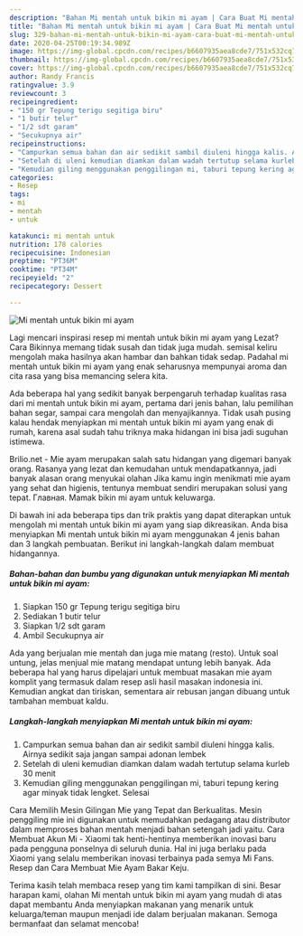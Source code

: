 ```yaml
---
description: "Bahan Mi mentah untuk bikin mi ayam | Cara Buat Mi mentah untuk bikin mi ayam Yang Mudah Dan Praktis"
title: "Bahan Mi mentah untuk bikin mi ayam | Cara Buat Mi mentah untuk bikin mi ayam Yang Mudah Dan Praktis"
slug: 329-bahan-mi-mentah-untuk-bikin-mi-ayam-cara-buat-mi-mentah-untuk-bikin-mi-ayam-yang-mudah-dan-praktis
date: 2020-04-25T00:19:34.989Z
image: https://img-global.cpcdn.com/recipes/b6607935aea8cde7/751x532cq70/mi-mentah-untuk-bikin-mi-ayam-foto-resep-utama.jpg
thumbnail: https://img-global.cpcdn.com/recipes/b6607935aea8cde7/751x532cq70/mi-mentah-untuk-bikin-mi-ayam-foto-resep-utama.jpg
cover: https://img-global.cpcdn.com/recipes/b6607935aea8cde7/751x532cq70/mi-mentah-untuk-bikin-mi-ayam-foto-resep-utama.jpg
author: Randy Francis
ratingvalue: 3.9
reviewcount: 3
recipeingredient:
- "150 gr Tepung terigu segitiga biru"
- "1 butir telur"
- "1/2 sdt garam"
- "Secukupnya air"
recipeinstructions:
- "Campurkan semua bahan dan air sedikit sambil diuleni hingga kalis. Airnya sedikit saja jangan sampai adonan lembek"
- "Setelah di uleni kemudian diamkan dalam wadah tertutup selama kurleb 30 menit"
- "Kemudian giling menggunakan penggilingan mi, taburi tepung kering agar minyak tidak lengket. Selesai"
categories:
- Resep
tags:
- mi
- mentah
- untuk

katakunci: mi mentah untuk 
nutrition: 178 calories
recipecuisine: Indonesian
preptime: "PT36M"
cooktime: "PT34M"
recipeyield: "2"
recipecategory: Dessert

---
```



![Mi mentah untuk bikin mi ayam](https://img-global.cpcdn.com/recipes/b6607935aea8cde7/751x532cq70/mi-mentah-untuk-bikin-mi-ayam-foto-resep-utama.jpg)

Lagi mencari inspirasi resep mi mentah untuk bikin mi ayam yang Lezat? Cara Bikinnya memang tidak susah dan tidak juga mudah. semisal keliru mengolah maka hasilnya akan hambar dan bahkan tidak sedap. Padahal mi mentah untuk bikin mi ayam yang enak seharusnya mempunyai aroma dan cita rasa yang bisa memancing selera kita.

Ada beberapa hal yang sedikit banyak berpengaruh terhadap kualitas rasa dari mi mentah untuk bikin mi ayam, pertama dari jenis bahan, lalu pemilihan bahan segar, sampai cara mengolah dan menyajikannya. Tidak usah pusing kalau hendak menyiapkan mi mentah untuk bikin mi ayam yang enak di rumah, karena asal sudah tahu triknya maka hidangan ini bisa jadi suguhan istimewa.

Brilio.net - Mie ayam merupakan salah satu hidangan yang digemari banyak orang. Rasanya yang lezat dan kemudahan untuk mendapatkannya, jadi banyak alasan orang menyukai olahan Jika kamu ingin menikmati mie ayam yang sehat dan higienis, tentunya membuat sendiri merupakan solusi yang tepat. Главная. Mamak bikin mi ayam untuk keluwarga.


Di bawah ini ada beberapa tips dan trik praktis yang dapat diterapkan untuk mengolah mi mentah untuk bikin mi ayam yang siap dikreasikan. Anda bisa menyiapkan Mi mentah untuk bikin mi ayam menggunakan 4 jenis bahan dan 3 langkah pembuatan. Berikut ini langkah-langkah dalam membuat hidangannya.

<!--inarticleads1-->

##### Bahan-bahan dan bumbu yang digunakan untuk menyiapkan Mi mentah untuk bikin mi ayam:

1. Siapkan 150 gr Tepung terigu segitiga biru
1. Sediakan 1 butir telur
1. Siapkan 1/2 sdt garam
1. Ambil Secukupnya air


Ada yang berjualan mie mentah dan juga mie matang (resto). Untuk soal untung, jelas menjual mie matang mendapat untung lebih banyak. Ada beberapa hal yang harus dipelajari untuk membuat masakan mie ayam komplit yang termasuk dalam resep asli hasil masakan indonesia ini. Kemudian angkat dan tiriskan, sementara air rebusan jangan dibuang untuk tambahan membuat kaldu. 

<!--inarticleads2-->

##### Langkah-langkah menyiapkan Mi mentah untuk bikin mi ayam:

1. Campurkan semua bahan dan air sedikit sambil diuleni hingga kalis. Airnya sedikit saja jangan sampai adonan lembek
1. Setelah di uleni kemudian diamkan dalam wadah tertutup selama kurleb 30 menit
1. Kemudian giling menggunakan penggilingan mi, taburi tepung kering agar minyak tidak lengket. Selesai


Cara Memilih Mesin Gilingan Mie yang Tepat dan Berkualitas. Mesin penggiling mie ini digunakan untuk memudahkan pedagang atau distributor dalam memproses bahan mentah menjadi bahan setengah jadi yaitu. Cara Membuat Akun Mi - Xiaomi tak henti-hentinya memberikan inovasi baru pada pengguna ponselnya di seluruh dunia. Hal ini juga berlaku pada Xiaomi yang selalu memberikan inovasi terbainya pada semya Mi Fans. Resep dan Cara Membuat Mie Ayam Bakar Keju. 

Terima kasih telah membaca resep yang tim kami tampilkan di sini. Besar harapan kami, olahan Mi mentah untuk bikin mi ayam yang mudah di atas dapat membantu Anda menyiapkan makanan yang menarik untuk keluarga/teman maupun menjadi ide dalam berjualan makanan. Semoga bermanfaat dan selamat mencoba!

